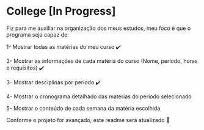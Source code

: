 # College [In Progress]

Fiz para me auxiliar na organização dos meus estudos, meu foco é que o programa seja capaz de:

1- Mostrar todas as matérias do meu curso :heavy_check_mark:

2- Mostrar as informações de cada matéria do curso (Nome, período, horas e requisitos) :heavy_check_mark:

3- Mostrar desciplinas por periodo :heavy_check_mark:

4- Mostrar o cronograma detalhado das matérias do período selecionado

5- Mostrar o conteúdo de cada semana da matéria escolhida


Conforme o projeto for avançado, este readme será atualizado :purple_heart:
